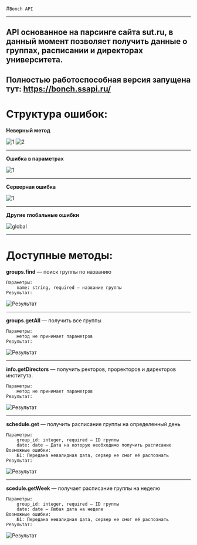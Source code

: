 #`Bonch API`
___
API основанное на парсинге сайта sut.ru, 
в данный момент позволяет получить данные о группах, 
расписании и директорах университета.
---
Полностью работоспособная версия запущена тут:
https://bonch.ssapi.ru/
---
# Структура ошибок:

**Неверный метод**

![1](https://sun9-6.userapi.com/impg/p_hVQlLahr3fHVXoMX1wQrgvTQDRwg6nYw7o3w/wpI6uutQ0dQ.jpg?size=1342x570&quality=96&sign=e3b9df8369eaaaa161cf892e66195349&type=album)
![2](https://sun9-57.userapi.com/impg/Ol_SV1SFfrxtlWZAVLxsq9NcKyw5Xk8rKSTmFw/ImWMXWbmHOA.jpg?size=1166x560&quality=96&sign=bd6208a60c6dd272e8e33afa693416e3&type=album)

---
**Ошибка в параметрах**

![1](https://sun9-24.userapi.com/impg/XIKpexsaOcgYUg950OceQrECRrd5IX7MEpKvAg/k-eWiQ_jQiI.jpg?size=1656x698&quality=96&sign=6d1de50f19f60b0230a3441e11743acf&type=album)

---
**Серверная ошибка**

![1](https://sun9-58.userapi.com/impg/aABCeTf20T8SNd__idSDFhAOmgEmeUExkv9k0w/FHZiDj8hB04.jpg?size=1130x726&quality=96&sign=dfa6a73ef542f20d678f0529a6f14906&type=album)

---
**Другие глобальные ошибки**

![global](https://sun9-31.userapi.com/impg/uzON-XdXr5lV8AkOoZih4xIeYaSxlhyVUBfPng/NUIqfbo-F68.jpg?size=664x236&quality=96&sign=a6cf675678d06e89c644291b0e5afa8a&type=album)

---
# Доступные методы:

**groups.find** — поиск группы по названию

    Параметры: 
        name: string, required — название группы
    Результат:
![Результат](https://sun9-60.userapi.com/impg/BvSP5736yB35PjfTdPbdze5FJ2nQ73iAUx1Z-w/-croi1ZoR6s.jpg?size=1018x464&quality=96&sign=74fdc4e35a19a32503366af9b6e5483d&type=album)

---

**groups.getAll** — получить все группы
    
    Параметры:
        метод не принимает параметров
    Результат:
![Результат](https://sun9-17.userapi.com/impg/W8jxSBwqWSK2D8VKd2SjXkn47EFp6FCLUs3zsA/nN1BAKxgpJ8.jpg?size=1368x1982&quality=96&sign=895b932df0f0e28e259606378b36d913&type=album)

---

**info.getDirectors** — получить ректоров, проректоров и директоров института.

    Параметры:
        метод не принимает параметров
    Результат:
![Результат](https://sun9-14.userapi.com/impg/AqSq92w06fjvrF2iQb_YLdra0hWl39zmZPvSFQ/0KXvagRJAac.jpg?size=1416x1854&quality=96&sign=f70179767c6e8aaa8ddb16874cb1c1d5&type=album)

---

**schedule.get** — получить расписание группы на определенный день

    Параметры:
        group_id: integer, required — ID группы
        date: date — Дата на которую необходимо получить расписание
    Возможные ошибки:
        №1: Передана невалидная дата, сервер не смог её распознать
    Результат:
![Результат](https://sun9-63.userapi.com/impg/Z4EvI16mI5xVg-obYDJiVgHUL6NFZ-wuTT3E_g/mtcDmXAwz34.jpg?size=1110x1208&quality=96&sign=15edb28be8b4f23f4298da4454ded97a&type=album)

---

**scedule.getWeek** — получает расписание группы на неделю
    
    Параметры:
        group_id: integer, required — ID группы
        date: date — Любая дата на неделе
    Возможные ошибки:
        №1: Передана невалидная дата, сервер не смог её распознать
    Результат:
![Результат](https://sun9-19.userapi.com/impg/fW_kgBRIJUMz2gcBSBLSg_YnkXGZcCjy4Ws07Q/gX-0VKA0n-8.jpg?size=1236x1788&quality=96&sign=eb275017b45313097c7f69af62b0b44c&type=album)